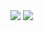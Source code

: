 <a><img align="center" src="https://github-readme-stats.vercel.app/api?username=The-Death-Bringer&theme=transparent" /></a>
<a><img align="center" src="https://github-readme-stats.vercel.app/api/wakatime?username=@32d1b6c0-98c4-428d-92fa-eb30f9e940c8&layout=compact&theme=github_dark" /></a>
<!-- <a><img align="center" src="https://github-readme-stats.vercel.app/api/top-langs/?username=The-Death-Bringer&theme=github_dark" width=495 height=195 /></a> -->
